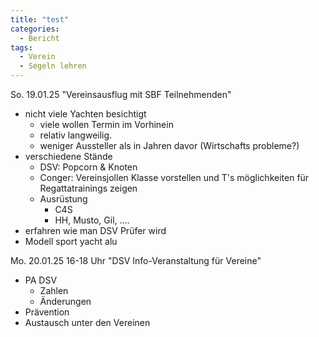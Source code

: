 ```yaml
---
title: "test"
categories:
  - Bericht
tags:
  - Verein
  - Segeln lehren
---
```

So. 19.01.25 "Vereinsausflug mit SBF Teilnehmenden"
- nicht viele Yachten besichtigt
    - viele wollen Termin im Vorhinein
    - relativ langweilig.
    - weniger Aussteller als in Jahren davor (Wirtschafts probleme?)
- verschiedene Stände
    - DSV: Popcorn & Knoten
    - Conger: Vereinsjollen Klasse vorstellen und T's möglichkeiten für Regattatrainings zeigen
    - Ausrüstung
        - C4S
        - HH, Musto, Gil, ....
- erfahren wie man DSV Prüfer wird
- Modell sport yacht alu

Mo. 20.01.25 16-18 Uhr "DSV Info-Veranstaltung für Vereine"
- PA DSV 
    - Zahlen
    - Änderungen
- Prävention
- Austausch unter den Vereinen
